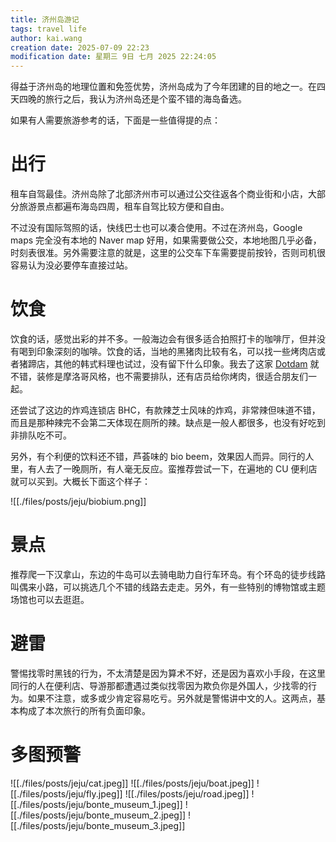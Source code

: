 ```yaml
---
title: 济州岛游记
tags: travel life
author: kai.wang
creation date: 2025-07-09 22:23
modification date: 星期三 9日 七月 2025 22:24:05
---
```


得益于济州岛的地理位置和免签优势，济州岛成为了今年团建的目的地之一。在四天四晚的旅行之后，我认为济州岛还是个蛮不错的海岛备选。

如果有人需要旅游参考的话，下面是一些值得提的点：

# 出行

租车自驾最佳。济州岛除了北部济州市可以通过公交往返各个商业街和小店，大部分旅游景点都遍布海岛四周，租车自驾比较方便和自由。

不过没有国际驾照的话，快线巴士也可以凑合使用。不过在济州岛，Google maps 完全没有本地的 Naver map 好用，如果需要做公交，本地地图几乎必备，时刻表很准。另外需要注意的就是，这里的公交车下车需要提前按铃，否则司机很容易认为没必要停车直接过站。

# 饮食

饮食的话，感觉出彩的并不多。一般海边会有很多适合拍照打卡的咖啡厅，但并没有喝到印象深刻的咖啡。饮食的话，当地的黑猪肉比较有名，可以找一些烤肉店或者猪蹄店，其他的韩式料理也试过，没有留下什么印象。我去了这家 [Dotdam](https://www.tripadvisor.com/Restaurant_Review-g297885-d27652945-Reviews-Dotdam-Jeju_Jeju_Island.html) 就不错，装修是摩洛哥风格，也不需要排队，还有店员给你烤肉，很适合朋友们一起。

还尝试了这边的炸鸡连锁店 BHC，有款辣芝士风味的炸鸡，非常辣但味道不错，而且是那种辣完不会第二天体现在厕所的辣。缺点是一般人都很多，也没有好吃到非排队吃不可。

另外，有个利便的饮料还不错，芦荟味的 bio beem，效果因人而异。同行的人里，有人去了一晚厕所，有人毫无反应。蛮推荐尝试一下，在遍地的 CU 便利店就可以买到。大概长下面这个样子：

![[./files/posts/jeju/biobium.png]]

# 景点

推荐爬一下汉拿山，东边的牛岛可以去骑电助力自行车环岛。有个环岛的徒步线路叫偶来小路，可以挑选几个不错的线路去走走。另外，有一些特别的博物馆或主题场馆也可以去逛逛。

# 避雷

警惕找零时黑钱的行为，不太清楚是因为算术不好，还是因为喜欢小手段，在这里同行的人在便利店、导游那都遭遇过类似找零因为欺负你是外国人，少找零的行为。如果不注意，或多或少肯定容易吃亏。另外就是警惕讲中文的人。这两点，基本构成了本次旅行的所有负面印象。

# 多图预警

![[./files/posts/jeju/cat.jpeg]]
![[./files/posts/jeju/boat.jpeg]]
![[./files/posts/jeju/fly.jpeg]]
![[./files/posts/jeju/road.jpeg]]
![[./files/posts/jeju/bonte_museum_1.jpeg]]
![[./files/posts/jeju/bonte_museum_2.jpeg]]
![[./files/posts/jeju/bonte_museum_3.jpeg]]
